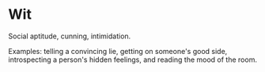 # Wit

Social aptitude, cunning, intimidation.

Examples: telling a convincing lie, getting on someone's good side, introspecting a person's hidden feelings, and reading the mood of the room.